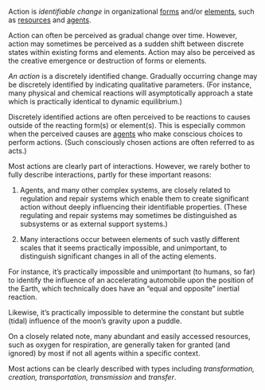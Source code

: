 Action is *identifiable change* in organizational [forms](https://github.com/gcassel/Modular-Organization-Terminology/blob/master/terms/form.md) and/or [elements](https://github.com/gcassel/Modular-Organization-Terminology/blob/master/terms/element.md), such as [resources](https://github.com/gcassel/Modular-Organization-Terminology/blob/master/terms/resource.md) and [agents](https://github.com/gcassel/Modular-Organization-Terminology/blob/master/terms/agent.md).  

Action can often be perceived as gradual change over time.  However, action may sometimes be perceived as a sudden shift between discrete states within existing forms and elements.  Action may also be perceived as the creative emergence or destruction of forms or elements.

*An action* is a discretely identified change.  Gradually occurring change may be discretely identified by indicating qualitative parameters.  (For instance, many physical and chemical reactions will asymptotically approach a state which is practically identical to dynamic equilibrium.)

Discretely identified actions are often perceived to be reactions to causes outside of the reacting form(s) or element(s).  This is especially common when the perceived causes are [agents](https://github.com/gcassel/Modular-Organization-Terminology/blob/master/terms/agent.md) who make conscious choices to perform actions.  (Such consciously chosen actions are often referred to as acts.) 

Most actions are clearly part of interactions.  However, we rarely bother to fully describe interactions, partly for these important reasons:  

1. Agents, and many other complex systems, are closely related to regulation and repair systems which enable them to create significant action without deeply influencing their identifiable properties.  (These regulating and repair systems may sometimes be distinguished as subsystems or as external support systems.)

2. Many interactions occur between elements of such vastly different scales that it seems practically impossible, and unimportant, to distinguish significant changes in all of the acting elements.  

For instance, it’s practically impossible and unimportant (to humans, so far) to identify the influence of an accelerating automobile upon the position of the Earth, which technically does have an “equal and opposite” inertial reaction.  

Likewise, it’s practically impossible to determine the constant but subtle (tidal) influence of the moon’s gravity upon a puddle.  

On a closely related note, many abundant and easily accessed resources, such as oxygen for respiration, are generally taken for granted (and ignored) by most if not all agents within a specific context.

Most actions can be clearly described with types including *transformation, creation, transportation, transmission* and *transfer*.
